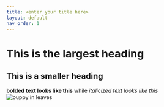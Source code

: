 ```yaml
---
title: <enter your title here>
layout: default
nav_order: 1
---
```

# This is the largest heading
## This is a smaller heading
**bolded text looks like this** while *italicized text looks like this*
![puppy in leaves](https://upload.wikimedia.org/wikipedia/commons/7/71/St._Bernard_puppy.jpg)
